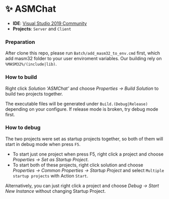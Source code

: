 # ✨ ASMChat

- **IDE**: [Visual Studio 2019 Community](https://visualstudio.microsoft.com/vs/older-downloads/)
- **Projects**: `Server` and `Client`


### Preparation
After clone this repo, please run `Batch/add_masm32_to_env.cmd` first, which add masm32 folder to your user enviroment variables. Our building rely on `%MASM32%/(include|lib)`.


### How to build

Right click *Solution 'ASMChat'* and choose *Properties → Build Solution* to build two projects together.

The executable files will be generated under `Build.(Debug|Release)` depending on your configure. If release mode is broken, try debug mode first.


### How to debug

The two projects were set as startup projects together, so both of them will start in debug mode when press `F5`.

- To start just one project when press F5, right click a project and choose *Properties → Set as Startup Project*.
- To start both of these projects, right click solution and choose *Properties → Common Properties → Startup Project* and select `Multiple startup projects` with Action `Start`.

Alternatively, you can just right click a project and choose *Debug → Start New Instance* without changing Startup Project.
